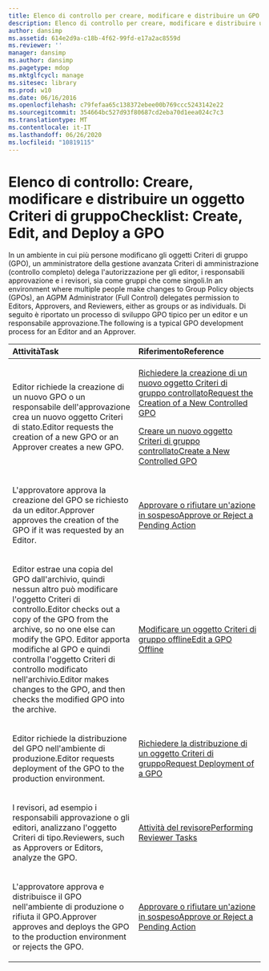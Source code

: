 ```yaml
---
title: Elenco di controllo per creare, modificare e distribuire un GPO
description: Elenco di controllo per creare, modificare e distribuire un GPO
author: dansimp
ms.assetid: 614e2d9a-c18b-4f62-99fd-e17a2ac8559d
ms.reviewer: ''
manager: dansimp
ms.author: dansimp
ms.pagetype: mdop
ms.mktglfcycl: manage
ms.sitesec: library
ms.prod: w10
ms.date: 06/16/2016
ms.openlocfilehash: c79fefaa65c138372ebee00b769ccc5243142e22
ms.sourcegitcommit: 354664bc527d93f80687cd2eba70d1eea024c7c3
ms.translationtype: MT
ms.contentlocale: it-IT
ms.lasthandoff: 06/26/2020
ms.locfileid: "10819115"
---
```

# <span data-ttu-id="79ae8-103">Elenco di controllo: Creare, modificare e distribuire un oggetto Criteri di gruppo</span><span class="sxs-lookup"><span data-stu-id="79ae8-103">Checklist: Create, Edit, and Deploy a GPO</span></span>


<span data-ttu-id="79ae8-104">In un ambiente in cui più persone modificano gli oggetti Criteri di gruppo (GPO), un amministratore della gestione avanzata Criteri di amministrazione (controllo completo) delega l'autorizzazione per gli editor, i responsabili approvazione e i revisori, sia come gruppi che come singoli.</span><span class="sxs-lookup"><span data-stu-id="79ae8-104">In an environment where multiple people make changes to Group Policy objects (GPOs), an AGPM Administrator (Full Control) delegates permission to Editors, Approvers, and Reviewers, either as groups or as individuals.</span></span> <span data-ttu-id="79ae8-105">Di seguito è riportato un processo di sviluppo GPO tipico per un editor e un responsabile approvazione.</span><span class="sxs-lookup"><span data-stu-id="79ae8-105">The following is a typical GPO development process for an Editor and an Approver.</span></span>

<table>
<colgroup>
<col width="50%" />
<col width="50%" />
</colgroup>
<thead>
<tr class="header">
<th align="left"><span data-ttu-id="79ae8-106">Attività</span><span class="sxs-lookup"><span data-stu-id="79ae8-106">Task</span></span></th>
<th align="left"><span data-ttu-id="79ae8-107">Riferimento</span><span class="sxs-lookup"><span data-stu-id="79ae8-107">Reference</span></span></th>
</tr>
</thead>
<tbody>
<tr class="odd">
<td align="left"><p><span data-ttu-id="79ae8-108">Editor richiede la creazione di un nuovo GPO o un responsabile dell'approvazione crea un nuovo oggetto Criteri di stato.</span><span class="sxs-lookup"><span data-stu-id="79ae8-108">Editor requests the creation of a new GPO or an Approver creates a new GPO.</span></span></p></td>
<td align="left"><p><a href="request-the-creation-of-a-new-controlled-gpo.md" data-raw-source="[Request the Creation of a New Controlled GPO](request-the-creation-of-a-new-controlled-gpo.md)"><span data-ttu-id="79ae8-109">Richiedere la creazione di un nuovo oggetto Criteri di gruppo controllato</span><span class="sxs-lookup"><span data-stu-id="79ae8-109">Request the Creation of a New Controlled GPO</span></span></a></p>
<p><a href="create-a-new-controlled-gpo.md" data-raw-source="[Create a New Controlled GPO](create-a-new-controlled-gpo.md)"><span data-ttu-id="79ae8-110">Creare un nuovo oggetto Criteri di gruppo controllato</span><span class="sxs-lookup"><span data-stu-id="79ae8-110">Create a New Controlled GPO</span></span></a></p></td>
</tr>
<tr class="even">
<td align="left"><p><span data-ttu-id="79ae8-111">L'approvatore approva la creazione del GPO se richiesto da un editor.</span><span class="sxs-lookup"><span data-stu-id="79ae8-111">Approver approves the creation of the GPO if it was requested by an Editor.</span></span></p></td>
<td align="left"><p><a href="approve-or-reject-a-pending-action.md" data-raw-source="[Approve or Reject a Pending Action](approve-or-reject-a-pending-action.md)"><span data-ttu-id="79ae8-112">Approvare o rifiutare un'azione in sospeso</span><span class="sxs-lookup"><span data-stu-id="79ae8-112">Approve or Reject a Pending Action</span></span></a></p></td>
</tr>
<tr class="odd">
<td align="left"><p><span data-ttu-id="79ae8-113">Editor estrae una copia del GPO dall'archivio, quindi nessun altro può modificare l'oggetto Criteri di controllo.</span><span class="sxs-lookup"><span data-stu-id="79ae8-113">Editor checks out a copy of the GPO from the archive, so no one else can modify the GPO.</span></span> <span data-ttu-id="79ae8-114">Editor apporta modifiche al GPO e quindi controlla l'oggetto Criteri di controllo modificato nell'archivio.</span><span class="sxs-lookup"><span data-stu-id="79ae8-114">Editor makes changes to the GPO, and then checks the modified GPO into the archive.</span></span></p></td>
<td align="left"><p><a href="edit-a-gpo-offline.md" data-raw-source="[Edit a GPO Offline](edit-a-gpo-offline.md)"><span data-ttu-id="79ae8-115">Modificare un oggetto Criteri di gruppo offline</span><span class="sxs-lookup"><span data-stu-id="79ae8-115">Edit a GPO Offline</span></span></a></p></td>
</tr>
<tr class="even">
<td align="left"><p><span data-ttu-id="79ae8-116">Editor richiede la distribuzione del GPO nell'ambiente di produzione.</span><span class="sxs-lookup"><span data-stu-id="79ae8-116">Editor requests deployment of the GPO to the production environment.</span></span></p></td>
<td align="left"><p><a href="request-deployment-of-a-gpo.md" data-raw-source="[Request Deployment of a GPO](request-deployment-of-a-gpo.md)"><span data-ttu-id="79ae8-117">Richiedere la distribuzione di un oggetto Criteri di gruppo</span><span class="sxs-lookup"><span data-stu-id="79ae8-117">Request Deployment of a GPO</span></span></a></p></td>
</tr>
<tr class="odd">
<td align="left"><p><span data-ttu-id="79ae8-118">I revisori, ad esempio i responsabili approvazione o gli editori, analizzano l'oggetto Criteri di tipo.</span><span class="sxs-lookup"><span data-stu-id="79ae8-118">Reviewers, such as Approvers or Editors, analyze the GPO.</span></span></p></td>
<td align="left"><p><a href="performing-reviewer-tasks.md" data-raw-source="[Performing Reviewer Tasks](performing-reviewer-tasks.md)"><span data-ttu-id="79ae8-119">Attività del revisore</span><span class="sxs-lookup"><span data-stu-id="79ae8-119">Performing Reviewer Tasks</span></span></a></p></td>
</tr>
<tr class="even">
<td align="left"><p><span data-ttu-id="79ae8-120">L'approvatore approva e distribuisce il GPO nell'ambiente di produzione o rifiuta il GPO.</span><span class="sxs-lookup"><span data-stu-id="79ae8-120">Approver approves and deploys the GPO to the production environment or rejects the GPO.</span></span></p></td>
<td align="left"><p><a href="approve-or-reject-a-pending-action.md" data-raw-source="[Approve or Reject a Pending Action](approve-or-reject-a-pending-action.md)"><span data-ttu-id="79ae8-121">Approvare o rifiutare un'azione in sospeso</span><span class="sxs-lookup"><span data-stu-id="79ae8-121">Approve or Reject a Pending Action</span></span></a></p></td>
</tr>
</tbody>
</table>

 

 

 





